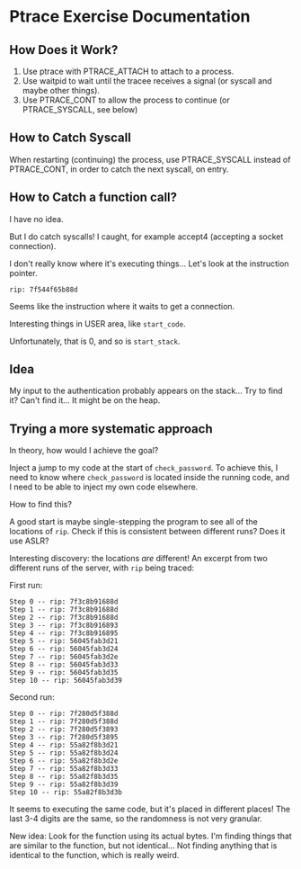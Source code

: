 # Ptrace Exercise Documentation

## How Does it Work?
1. Use ptrace with PTRACE_ATTACH to attach to a process.
2. Use waitpid to wait until the tracee receives a signal (or syscall and maybe other things).
3. Use PTRACE_CONT to allow the process to continue (or PTRACE_SYSCALL, see below)

## How to Catch Syscall
When restarting (continuing) the process, use PTRACE_SYSCALL instead of PTRACE_CONT, in order
to catch the next syscall, on entry.

## How to Catch a function call?
I have no idea.

But I do catch syscalls! I caught, for example accept4 (accepting a socket connection).

I don't really know where it's executing things... Let's look at the instruction pointer.

`rip: 7f544f65b88d`

Seems like the instruction where it waits to get a connection.

Interesting things in USER area, like `start_code`.

Unfortunately, that is 0, and so is `start_stack`.

## Idea
My input to the authentication probably appears on the stack... Try to find it?
Can't find it... It might be on the heap.

## Trying a more systematic approach

In theory, how would I achieve the goal?

Inject a jump to my code at the start of `check_password`.
To achieve this, I need to know where `check_password` is located
inside the running code, and I need to be able to inject my own code elsewhere.

How to find this?

A good start is maybe single-stepping the program to see all of the locations of `rip`.
Check if this is consistent between different runs? Does it use ASLR?

Interesting discovery: the locations _are_ different! An excerpt from two different runs
of the server, with `rip` being traced:

First run:
```
Step 0 -- rip: 7f3c8b91688d
Step 1 -- rip: 7f3c8b91688d
Step 2 -- rip: 7f3c8b91688d
Step 3 -- rip: 7f3c8b916893
Step 4 -- rip: 7f3c8b916895
Step 5 -- rip: 56045fab3d21
Step 6 -- rip: 56045fab3d24
Step 7 -- rip: 56045fab3d2e
Step 8 -- rip: 56045fab3d33
Step 9 -- rip: 56045fab3d35
Step 10 -- rip: 56045fab3d39
```

Second run:
```
Step 0 -- rip: 7f280d5f388d
Step 1 -- rip: 7f280d5f388d
Step 2 -- rip: 7f280d5f3893
Step 3 -- rip: 7f280d5f3895
Step 4 -- rip: 55a82f8b3d21
Step 5 -- rip: 55a82f8b3d24
Step 6 -- rip: 55a82f8b3d2e
Step 7 -- rip: 55a82f8b3d33
Step 8 -- rip: 55a82f8b3d35
Step 9 -- rip: 55a82f8b3d39
Step 10 -- rip: 55a82f8b3d3b
```

It seems to executing the same code, but it's placed in different places!
The last 3-4 digits are the same, so the randomness is not very granular.

New idea: Look for the function using its actual bytes.
I'm finding things that are similar to the function, but not identical...
Not finding anything that is identical to the function, which is really weird.
